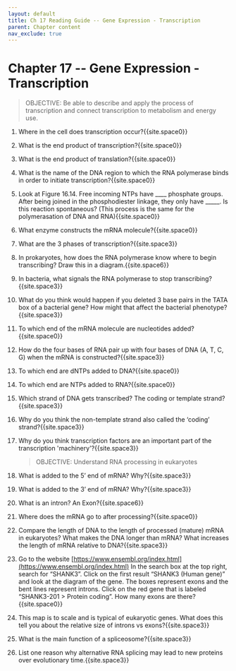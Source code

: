 ```yaml
---
layout: default
title: Ch 17 Reading Guide -- Gene Expression - Transcription
parent: Chapter content
nav_exclude: true
---
```



# Chapter 17 -- Gene Expression - Transcription

> OBJECTIVE: Be able to describe and apply the process of transcription and connect transcription to metabolism and energy use.

1. Where in the cell does transcription occur?{{site.space0}}
2. What is the end product of transcription?{{site.space0}}
3. What is the end product of translation?{{site.space0}}
4. What is the name of the DNA region to which the RNA polymerase binds in order to initiate transcription?{{site.space0}}
5. Look at Figure 16.14. Free incoming NTPs have \_\_\_\_ phosphate groups. After being joined in the phosphodiester linkage, they only have \_\_\_\_\_. Is this reaction spontaneous? (This process is the same for the polymerasation of DNA and RNA){{site.space0}}
6. What enzyme constructs the mRNA molecule?{{site.space0}}
7. What are the 3 phases of transcription?{{site.space3}}
8. In prokaryotes, how does the RNA polymerase know where to begin transcribing? Draw this in a diagram.{{site.space6}}
9. In bacteria, what signals the RNA polymerase to stop transcribing?{{site.space3}}
10. What do you think would happen if you deleted 3 base pairs in the TATA box of a bacterial gene? How might that affect the bacterial phenotype?{{site.space3}}
11. To which end of the mRNA molecule are nucleotides added?{{site.space0}}
12. How do the four bases of RNA pair up with four bases of DNA (A, T, C, G) when the mRNA is constructed?{{site.space3}}
13. To which end are dNTPs added to DNA?{{site.space0}}
14. To which end are NTPs added to RNA?{{site.space0}}
15. Which strand of DNA gets transcribed? The coding or template strand?{{site.space3}}
16. Why do you think the non-template strand also called the ‘coding’ strand?{{site.space3}}
17. Why do you think transcription factors are an important part of the transcription 'machinery'?{{site.space3}}

    > OBJECTIVE: Understand RNA processing in eukaryotes

1. What is added to the 5’ end of mRNA? Why?{{site.space3}}
2. What is added to the 3’ end of mRNA? Why?{{site.space3}}
3. What is an intron? An Exon?{{site.space6}}
4. Where does the mRNA go to after processing?{{site.space0}}
5. Compare the length of DNA to the length of processed (mature) mRNA in eukaryotes? What makes the DNA longer than mRNA? What increases the length of mRNA relative to DNA?{{site.space3}}
6. Go to the website [https://www.ensembl.org/index.html](https://www.ensembl.org/index.html)
In the search box at the top right, search for “SHANK3”. Click on the first result “SHANK3 (Human gene)” and look at the diagram of the gene. The boxes represent exons and the bent lines represent introns. Click on the red gene that is labeled “SHANK3-201 > Protein coding”. How many exons are there?{{site.space0}}
7. This map is to scale and is typical of eukaryotic genes. What does this tell you about the relative size of introns vs exons?{{site.space3}}
8. What is the main function of a spliceosome?{{site.space3}}
9. List one reason why alternative RNA splicing may lead to new proteins over evolutionary time.{{site.space3}}
